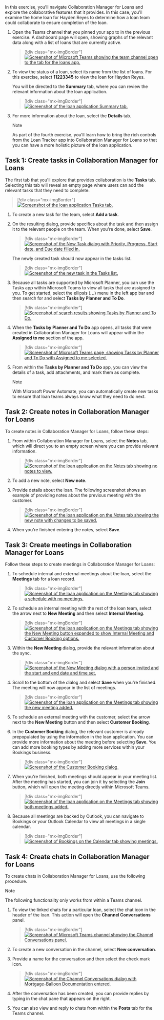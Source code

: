 In this exercise, you'll navigate Collaboration Manager for Loans and explore the collaborative features that it provides. In this case, you'll examine the home loan for Hayden Reyes to determine how a loan team could collaborate to ensure completion of the loan.

1. Open the Teams channel that you pinned your app to in the previous exercise. A dashboard page will open, showing graphs of the relevant data along with a list of loans that are currently active.
    > [!div class="mx-imgBorder"]
    > [![Screenshot of Microsoft Teams showing the team channel open to the tab for the loans app.](../media/loans.png)](../media/loans.png#lightbox)

1. To view the status of a loan, select its name from the list of loans. For this exercise, select **11223345** to view the loan for Hayden Reyes.

   You will be directed to the **Summary** tab, where you can review the relevant information about the loan application.

    > [!div class="mx-imgBorder"]
    > [![Screenshot of the loan application Summary tab.](../media/summary.png)](../media/summary.png#lightbox)

1. For more information about the loan, select the **Details** tab.

    > [!NOTE]
    > As part of the fourth exercise, you'll learn how to bring the rich controls from the Loan Tracker app into Collaboration Manager for Loans so that you can have a more holistic picture of the loan application.

## Task 1: Create tasks in Collaboration Manager for Loans

The first tab that you'll explore that provides collaboration is the **Tasks** tab. Selecting this tab will reveal an empty page where users can add the relevant tasks that they need to complete.

   > [!div class="mx-imgBorder"]
   > [![Screenshot of the loan application Tasks tab.](../media/no-tasks.png)](../media/no-tasks.png#lightbox)

1. To create a new task for the team, select **Add a task**.

1. On the resulting dialog, provide specifics about the task and then assign it to the relevant people on the team. When you're done, select **Save**.

    > [!div class="mx-imgBorder"]
    > [![Screenshot of the New Task dialog with Priority, Progress, Start date, and Due date filled in.](../media/new-task.png)](../media/new-task.png#lightbox)

   The newly created task should now appear in the tasks list.

    > [!div class="mx-imgBorder"]
    > [![Screenshot of the new task in the Tasks list.](../media/tasks.png)](../media/tasks.png#lightbox)

1. Because all tasks are supported by Microsoft Planner, you can use the Tasks app within Microsoft Teams to view all tasks that are assigned to you. To get started, select the ellipsis (**...**) menu in the left app bar and then search for and select **Tasks by Planner and To Do**.

    > [!div class="mx-imgBorder"]
    > [![Screenshot of search results showing Tasks by Planner and To Do.](../media/planner.png)](../media/planner.png#lightbox)

1. When the **Tasks by Planner and To Do** app opens, all tasks that were created in Collaboration Manager for Loans will appear within the **Assigned to me** section of the app.

    > [!div class="mx-imgBorder"]
    > [![Screenshot of Microsoft Teams page, showing Tasks by Planner and To Do with Assigned to me selected.](../media/assigned.png)](../media/assigned.png#lightbox)

1. From within the **Tasks by Planner and To Do** app, you can view the details of a task, add attachments, and mark them as complete.

    > [!NOTE]
    > With Microsoft Power Automate, you can automatically create new tasks to ensure that loan teams always know what they need to do next.

## Task 2: Create notes in Collaboration Manager for Loans

To create notes in Collaboration Manager for Loans, follow these steps:

1. From within Collaboration Manager for Loans, select the **Notes** tab, which will direct you to an empty screen where you can provide relevant information.

    > [!div class="mx-imgBorder"]
    > [![Screenshot of the loan application on the Notes tab showing no notes to view.](../media/no-notes.png)](../media/no-notes.png#lightbox)

1. To add a new note, select **New note**.

1. Provide details about the loan. The following screenshot shows an example of providing notes about the previous meeting with the customer.

    > [!div class="mx-imgBorder"]
    > [![Screenshot of the loan application on the Notes tab showing the new note with changes to be saved.](../media/notes.png)](../media/notes.png#lightbox)

1. When you're finished entering the notes, select **Save**.

## Task 3: Create meetings in Collaboration Manager for Loans

Follow these steps to create meetings in Collaboration Manager for Loans:

1. To schedule internal and external meetings about the loan, select the **Meetings** tab for a loan record.

    > [!div class="mx-imgBorder"]
    > [![Screenshot of the loan application on the Meetings tab showing a schedule with no meetings.](../media/no-meetings.png)](../media/no-meetings.png#lightbox)

1. To schedule an internal meeting with the rest of the loan team, select the arrow next to **New Meeting** and then select **Internal Meeting**.

    > [!div class="mx-imgBorder"]
    > [![Screenshot of the loan application on the Meetings tab showing the New Meeting button expanded to show Internal Meeting and Customer Booking options.](../media/new-meeting.png)](../media/new-meeting.png#lightbox)

1. Within the **New Meeting** dialog, provide the relevant information about the sync.

    > [!div class="mx-imgBorder"]
    > [![Screenshot of the New Meeting dialog with a person invited and the start and end date and time set.](../media/meeting.png)](../media/meeting.png#lightbox)

1. Scroll to the bottom of the dialog and select **Save** when you're finished. The meeting will now appear in the list of meetings.

    > [!div class="mx-imgBorder"]
    > [![Screenshot of the loan application on the Meetings tab showing the new meeting added.](../media/meetings.png)](../media/meetings.png#lightbox)

1. To schedule an external meeting with the customer, select the arrow next to the **New Meeting** button and then select **Customer Booking**.

1. In the **Customer Booking** dialog, the relevant customer is already prepopulated by using the information in the loan application. You can provide more information about the meeting before selecting **Save**. You can add more booking types by adding more services within your Bookings business.

    > [!div class="mx-imgBorder"]
    > [![Screenshot of the Customer Booking dialog.](../media/booking.png)](../media/booking.png#lightbox)

1. When you're finished, both meetings should appear in your meeting list. After the meeting has started, you can join it by selecting the **Join** button, which will open the meeting directly within Microsoft Teams.

    > [!div class="mx-imgBorder"]
    > [![Screenshot of the loan application on the Meetings tab showing both meetings added.](../media/meetings-added.png)](../media/meetings-added.png#lightbox)

1. Because all meetings are backed by Outlook, you can navigate to Bookings or your Outlook Calendar to view all meetings in a single calendar.

    > [!div class="mx-imgBorder"]
    > [![Screenshot of Bookings on the Calendar tab showing meetings.](../media/outlook.png)](../media/outlook.png#lightbox)

## Task 4: Create chats in Collaboration Manager for Loans

To create chats in Collaboration Manager for Loans, use the following procedure.

> [!NOTE]
> The following functionality only works from within a Teams channel.

1. To view the linked chats for a particular loan, select the chat icon in the header of the loan. This action will open the **Channel Conversations** panel.

    > [!div class="mx-imgBorder"]
    > [![Screenshot of Microsoft Teams channel showing the Channel Conversations panel.](../media/chat.png)](../media/chat.png#lightbox)

1. To create a new conversation in the channel, select **New conversation**.

1. Provide a name for the conversation and then select the check mark icon.

    > [!div class="mx-imgBorder"]
    > [![Screenshot of the Channel Conversations dialog with Mortgage-Balloon Documentation entered.](../media/conversation.png)](../media/conversation.png#lightbox)

1. After the conversation has been created, you can provide replies by typing in the chat pane that appears on the right.

1. You can also view and reply to chats from within the **Posts** tab for the Teams channel.
